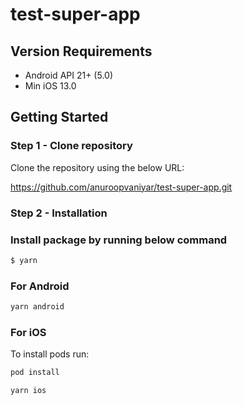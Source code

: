 # test-super-app

## Version Requirements

- Android API 21+ (5.0)
- Min iOS 13.0

## Getting Started

### Step 1 - Clone repository 

Clone the repository using the below URL:

https://github.com/anuroopvaniyar/test-super-app.git

### Step 2 - Installation

### Install package by running below command

```bash
$ yarn 
```

### For Android

```bash
yarn android
```

### For iOS

To install pods run:

```bash
pod install
```

```bash
yarn ios
```
